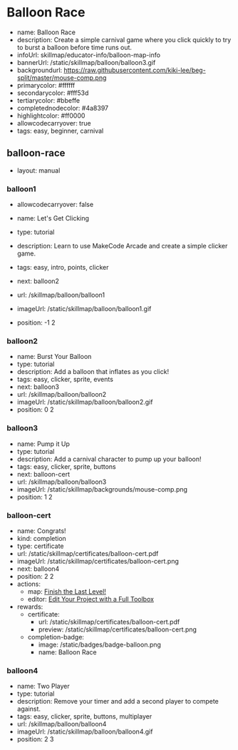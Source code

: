 # Balloon Race
* name: Balloon Race
* description: Create a simple carnival game where you click quickly to try to burst a balloon before time runs out.
* infoUrl: skillmap/educator-info/balloon-map-info
* bannerUrl: /static/skillmap/balloon/balloon3.gif
* backgroundurl: https://raw.githubusercontent.com/kiki-lee/beg-split/master/mouse-comp.png
* primarycolor: #ffffff
* secondarycolor: #fff53d
* tertiarycolor: #bbeffe
* completednodecolor: #4a8397
* highlightcolor: #ff0000
* allowcodecarryover: true
* tags: easy, beginner, carnival


## balloon-race
* layout: manual


### balloon1
* allowcodecarryover: false

* name: Let's Get Clicking
* type: tutorial
* description: Learn to use MakeCode Arcade and create a simple clicker game.
* tags: easy, intro, points, clicker
* next: balloon2
* url: /skillmap/balloon/balloon1
* imageUrl: /static/skillmap/balloon/balloon1.gif
* position: -1 2



### balloon2
* name: Burst Your Balloon
* type: tutorial
* description: Add a balloon that inflates as you click!
* tags: easy, clicker, sprite, events
* next: balloon3
* url: /skillmap/balloon/balloon2
* imageUrl: /static/skillmap/balloon/balloon2.gif
* position: 0 2


### balloon3
* name: Pump it Up
* type: tutorial
* description: Add a carnival character to pump up your balloon!
* tags: easy, clicker, sprite, buttons
* next: balloon-cert
* url: /skillmap/balloon/balloon3
* imageUrl: /static/skillmap/backgrounds/mouse-comp.png
* position: 1 2




### balloon-cert
* name: Congrats!
* kind: completion
* type: certificate
* url: /static/skillmap/certificates/balloon-cert.pdf
* imageUrl: /static/skillmap/certificates/balloon-cert.png
* next: balloon4
* position: 2 2
* actions:
    * map: [Finish the Last Level!](/skillmap/balloon)
    * editor: [Edit Your Project with a Full Toolbox](/)
* rewards:
    * certificate:
        * url: /static/skillmap/certificates/balloon-cert.pdf
        * preview: /static/skillmap/certificates/balloon-cert.png
    * completion-badge:
        * image: /static/badges/badge-balloon.png
        * name: Balloon Race




### balloon4
* name: Two Player
* type: tutorial
* description: Remove your timer and add a second player to compete against.
* tags: easy, clicker, sprite, buttons, multiplayer
* url: /skillmap/balloon/balloon4
* imageUrl: /static/skillmap/balloon/balloon4.gif
* position: 2 3 